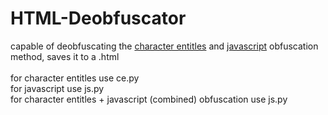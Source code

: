 # HTML-Deobfuscator

capable of deobfuscating the [character entitles](https://www.wmtips.com/tools/html-obfuscator) and [javascript](https://www.wmtips.com/tools/html-obfuscator) obfuscation method, saves it to a .html<br><br>
for character entitles use ce.py<br>
for javascript use js.py<br>
for character entitles + javascript (combined) obfuscation use js.py
